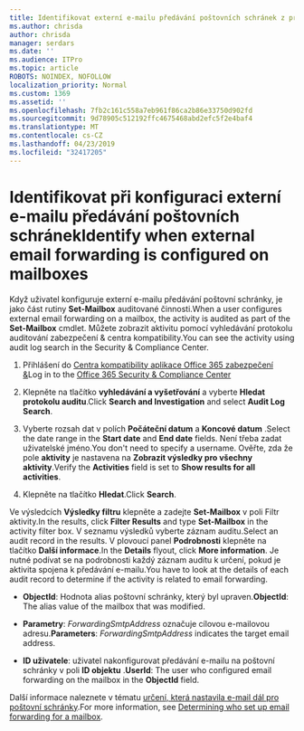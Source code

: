 ```yaml
---
title: Identifikovat externí e-mailu předávání poštovních schránek z protokolů auditování
ms.author: chrisda
author: chrisda
manager: serdars
ms.date: ''
ms.audience: ITPro
ms.topic: article
ROBOTS: NOINDEX, NOFOLLOW
localization_priority: Normal
ms.custom: 1369
ms.assetid: ''
ms.openlocfilehash: 7fb2c161c558a7eb961f86ca2b86e33750d902fd
ms.sourcegitcommit: 9d78905c512192ffc4675468abd2efc5f2e4baf4
ms.translationtype: MT
ms.contentlocale: cs-CZ
ms.lasthandoff: 04/23/2019
ms.locfileid: "32417205"
---
```

# <a name="identify-when-external-email-forwarding-is-configured-on-mailboxes"></a><span data-ttu-id="646e1-102">Identifikovat při konfiguraci externí e-mailu předávání poštovních schránek</span><span class="sxs-lookup"><span data-stu-id="646e1-102">Identify when external email forwarding is configured on mailboxes</span></span>

<span data-ttu-id="646e1-103">Když uživatel konfiguruje externí e-mailu předávání poštovní schránky, je jako část rutiny **Set-Mailbox** auditované činnosti.</span><span class="sxs-lookup"><span data-stu-id="646e1-103">When a user configures external email forwarding on a mailbox, the activity is audited as part of the **Set-Mailbox** cmdlet.</span></span> <span data-ttu-id="646e1-104">Můžete zobrazit aktivitu pomocí vyhledávání protokolu auditování zabezpečení & centra kompatibility.</span><span class="sxs-lookup"><span data-stu-id="646e1-104">You can see the activity using audit log search in the Security & Compliance Center.</span></span>

1. <span data-ttu-id="646e1-105">Přihlášení do [Centra kompatibility aplikace Office 365 zabezpečení &](https://protection.office.com/)</span><span class="sxs-lookup"><span data-stu-id="646e1-105">Log in to the [Office 365 Security & Compliance Center](https://protection.office.com/)</span></span>

2. <span data-ttu-id="646e1-106">Klepněte na tlačítko **vyhledávání a vyšetřování** a vyberte **Hledat protokolu auditu**.</span><span class="sxs-lookup"><span data-stu-id="646e1-106">Click **Search and Investigation** and select **Audit Log Search**.</span></span>

3. <span data-ttu-id="646e1-107">Vyberte rozsah dat v polích **Počáteční datum** a **Koncové datum** .</span><span class="sxs-lookup"><span data-stu-id="646e1-107">Select the date range in the **Start date** and **End date** fields.</span></span> <span data-ttu-id="646e1-108">Není třeba zadat uživatelské jméno.</span><span class="sxs-lookup"><span data-stu-id="646e1-108">You don't need to specify a username.</span></span> <span data-ttu-id="646e1-109">Ověřte, zda že pole **aktivity** je nastavena na **Zobrazit výsledky pro všechny aktivity**.</span><span class="sxs-lookup"><span data-stu-id="646e1-109">Verify the **Activities** field is set to **Show results for all activities**.</span></span>

4. <span data-ttu-id="646e1-110">Klepněte na tlačítko **Hledat**.</span><span class="sxs-lookup"><span data-stu-id="646e1-110">Click **Search**.</span></span>

<span data-ttu-id="646e1-111">Ve výsledcích **Výsledky filtru** klepněte a zadejte **Set-Mailbox** v poli Filtr aktivity.</span><span class="sxs-lookup"><span data-stu-id="646e1-111">In the results, click **Filter Results** and type **Set-Mailbox** in the activity filter box.</span></span> <span data-ttu-id="646e1-112">V seznamu výsledků vyberte záznam auditu.</span><span class="sxs-lookup"><span data-stu-id="646e1-112">Select an audit record in the results.</span></span> <span data-ttu-id="646e1-113">V plovoucí panel **Podrobnosti** klepněte na tlačítko **Další informace**.</span><span class="sxs-lookup"><span data-stu-id="646e1-113">In the **Details** flyout, click **More information**.</span></span> <span data-ttu-id="646e1-114">Je nutné podívat se na podrobnosti každý záznam auditu k určení, pokud je aktivita spojena k předávání e-mailu.</span><span class="sxs-lookup"><span data-stu-id="646e1-114">You have to look at the details of each audit record to determine if the activity is related to email forwarding.</span></span>

- <span data-ttu-id="646e1-115">**ObjectId**: Hodnota alias poštovní schránky, který byl upraven.</span><span class="sxs-lookup"><span data-stu-id="646e1-115">**ObjectId**: The alias value of the mailbox that was modified.</span></span>

- <span data-ttu-id="646e1-116">**Parametry**: _ForwardingSmtpAddress_ označuje cílovou e-mailovou adresu.</span><span class="sxs-lookup"><span data-stu-id="646e1-116">**Parameters**: _ForwardingSmtpAddress_ indicates the target email address.</span></span>

- <span data-ttu-id="646e1-117">**ID uživatele**: uživatel nakonfigurovat předávání e-mailu na poštovní schránky v poli **ID objektu** .</span><span class="sxs-lookup"><span data-stu-id="646e1-117">**UserId**: The user who configured email forwarding on the mailbox in the **ObjectId** field.</span></span>

<span data-ttu-id="646e1-118">Další informace naleznete v tématu [určení, která nastavila e-mail dál pro poštovní schránky](https://docs.microsoft.com/office365/securitycompliance/auditing-troubleshooting-scenarios#determining-who-set-up-email-forwarding-for-a-mailbox).</span><span class="sxs-lookup"><span data-stu-id="646e1-118">For more information, see [Determining who set up email forwarding for a mailbox](https://docs.microsoft.com/office365/securitycompliance/auditing-troubleshooting-scenarios#determining-who-set-up-email-forwarding-for-a-mailbox).</span></span>

